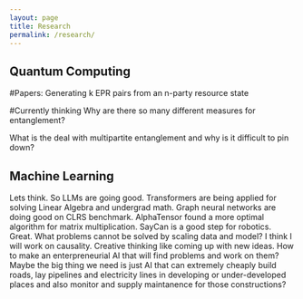 ```yaml
---
layout: page
title: Research
permalink: /research/
---
```


## Quantum Computing
#Papers:
Generating k EPR pairs from an n-party resource state


#Currently thinking
Why are there so many different measures for entanglement?

What is the deal with multipartite entanglement and why is it difficult to pin down?


## Machine Learning
Lets think. So LLMs are going good. Transformers are being applied for solving Linear Algebra and undergrad math. Graph neural networks are doing good on CLRS benchmark. AlphaTensor found a more optimal algorithm for matrix multiplication. SayCan is a good step for robotics. Great. What problems cannot be solved by scaling data and model? I think I will work on causality. Creative thinking like coming up with new ideas. How to make an enterpreneurial AI that will find problems and work on them? Maybe the big thing we need is just AI that can extremely cheaply build roads, lay pipelines and electricity lines in developing or under-developed places and also monitor and supply maintanence for those constructions?


